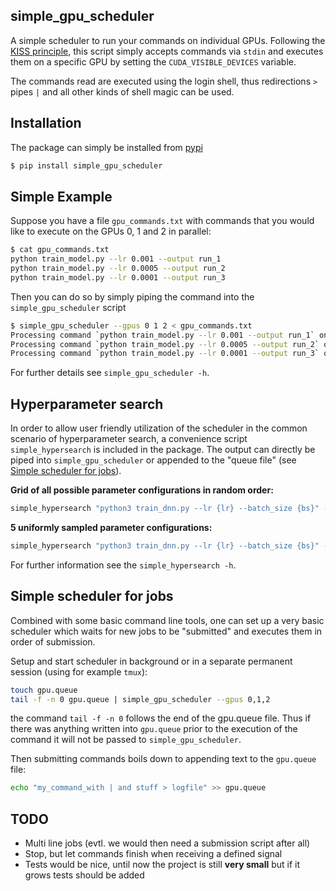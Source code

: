 simple_gpu_scheduler
--------------------

A simple scheduler to run your commands on individual GPUs.  Following the
[KISS principle](https://en.wikipedia.org/wiki/KISS_principle), this script
simply accepts commands via `stdin` and executes them on a specific GPU by
setting the `CUDA_VISIBLE_DEVICES` variable.

The commands read are executed using the login shell, thus redirections `>`
pipes `|` and all other kinds of shell magic can be used.

Installation
------------

The package can simply be installed from
[pypi](https://pypi.org/project/simple-gpu-scheduler/)
```bash
$ pip install simple_gpu_scheduler
```

Simple Example
--------------

Suppose you have a file `gpu_commands.txt` with commands that you would like to
execute on the GPUs 0, 1 and 2 in parallel:

```bash
$ cat gpu_commands.txt
python train_model.py --lr 0.001 --output run_1
python train_model.py --lr 0.0005 --output run_2
python train_model.py --lr 0.0001 --output run_3
```

Then you can do so by simply piping the command into the `simple_gpu_scheduler`
script
```bash
$ simple_gpu_scheduler --gpus 0 1 2 < gpu_commands.txt
Processing command `python train_model.py --lr 0.001 --output run_1` on gpu 2
Processing command `python train_model.py --lr 0.0005 --output run_2` on gpu 1
Processing command `python train_model.py --lr 0.0001 --output run_3` on gpu 0
```

For further details see `simple_gpu_scheduler -h`.

Hyperparameter search
---------------------

In order to allow user friendly utilization of the scheduler in the common
scenario of hyperparameter search, a convenience script `simple_hypersearch` is
included in the package. The output can directly be piped into
`simple_gpu_scheduler` or appended to the "queue file" (see [Simple scheduler
for jobs](#simple-scheduler-for-jobs)).

**Grid of all possible parameter configurations in random order:**
```bash
simple_hypersearch "python3 train_dnn.py --lr {lr} --batch_size {bs}" -p lr 0.001 0.0005 0.0001 -p bs 32 64 128 | simple_gpu_scheduler --gpus 0,1,2
```

**5 uniformly sampled parameter configurations:**
```bash
simple_hypersearch "python3 train_dnn.py --lr {lr} --batch_size {bs}" --n-samples 5 -p lr 0.001 0.0005 0.0001 -p bs 32 64 128 | simple_gpu_scheduler --gpus 0,1,2
```

For further information see the `simple_hypersearch -h`.

Simple scheduler for jobs
-------------------------

Combined with some basic command line tools, one can set up a very basic
scheduler which waits for new jobs to be "submitted" and executes them in order
of submission.

Setup and start scheduler in background or in a separate permanent session
(using for example `tmux`):
```bash
touch gpu.queue
tail -f -n 0 gpu.queue | simple_gpu_scheduler --gpus 0,1,2
```
the command `tail -f -n 0` follows the end of the gpu.queue file. Thus if there
was anything written into `gpu.queue` prior to the execution of the command it
will not be passed to `simple_gpu_scheduler`.

Then submitting commands boils down to appending text to the `gpu.queue` file:

```bash
echo "my_command_with | and stuff > logfile" >> gpu.queue
```



TODO
----

 - Multi line jobs (evtl. we would then need a submission script after all)
 - Stop, but let commands finish when receiving a defined signal
 - Tests would be nice, until now the project is still __very small__ but if it
   grows tests should be added
